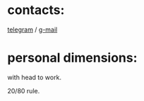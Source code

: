 <!-- # portfolioBook: -->
<!-- <a href="https://twopapers.vercel.app/">look at the two papers!</a> -->
<!-- in developing🔧. -->


# contacts:
[telegram](https://t.me/thtflx) /
[g-mail](mailto:azizsattorovthtflx@gmail.com) 
 <!-- [twitter](https://twitter.com/thtflx) -->
<!-- [discord](https://discord.com/app/invite-with-guild-onboarding/thtflx1003697356962803772) / -->
<!-- [cats from bunker](https://discord.gg/ZmTcZW6y) -->


# personal dimensions:
with head to work.

20/80 rule. 

